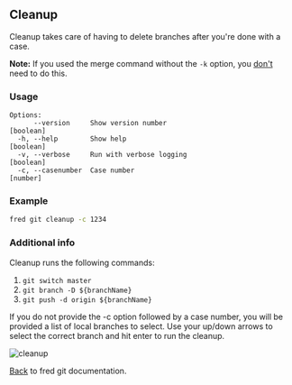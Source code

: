 ## Cleanup

Cleanup takes care of having to delete branches after you're done with a case. 

**Note:** If you used the merge command without the `-k` option, you <u>don't</u> need to do this.  


### Usage

```
Options:
      --version     Show version number                                [boolean]
  -h, --help        Show help                                          [boolean]
  -v, --verbose     Run with verbose logging                           [boolean]
  -c, --casenumber  Case number                                         [number]
```

### Example

```sh
fred git cleanup -c 1234
```

### Additional info

Cleanup runs the following commands:

1. `git switch master`
2. `git branch -D ${branchName}`
3. `git push -d origin ${branchName}`

If you do not provide the -c option followed by a case number, you will be provided a list of local branches to select. Use your up/down arrows to select the correct branch and hit enter to run the cleanup.

![cleanup](./cleanup-select.png)

[Back](../README.md) to fred git documentation.
